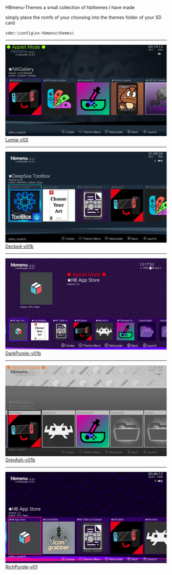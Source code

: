 HBmenu-Themes
a small collection of hbthemes I have made

simply place the romfs of your choosing into the themes folder of your SD card

`sdmc:\config\nx-hbmenu\themes\`

---

![Lumia](<.images/Lumia-v02.jpg>)
[Lumia-v02](https://github.com/sodasoba1/hbmenu-themes/blob/main/romfs/Lumia-v02.romfs?raw=true)

---

![Decked](<.images/decked-v01b.jpg>)
[Decked-v01b](https://github.com/sodasoba1/hbmenu-themes/blob/main/romfs/decked-v0.1b.romfs?raw=true)

---

![DarkPurple](<.images/DarkPurple-v01b.jpg>)
[DarkPurple-v01b](https://github.com/sodasoba1/hbmenu-themes/blob/main/romfs/DarkPurple-v01b.romfs?raw=true)

---

![GreyAsh-v01b.romfs](<.images/GreyAsh-v01b.jpg>)
[GreyAsh-v01b](https://github.com/sodasoba1/hbmenu-themes/blob/main/romfs/GreyAsh-v01b.romfs?raw=true)

---

![RichPurple-v01.romfs](<.images/RichPurple-v01.jpg>)
[RichPurple-v01](https://github.com/sodasoba1/hbmenu-themes/blob/main/romfs/RichPurple-v01.romfs?raw=true)